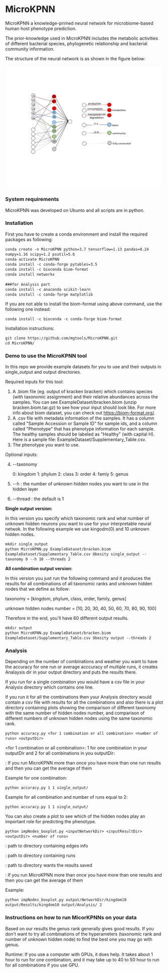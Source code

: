 # MicroKPNN
 MicroKPNN a knowledge-primed neural network for microbiome-based human host phenotype prediction.
 
 The prior-knowledge used in MicroKPNN includes the metabolic activities of different bacterial species, phylogenetic relationship and bacterial community information. 
 
 The structure of the neural network is as shown in the figure below: 
 
 <img src="misc/MicroKPNN_structure-2.pdf" alt="Alt text" title="Optional title">
 
 ### System requirements
 
 MicroKPNN was developed on Ubunto and all scripts are in python. 
 
 ### Installation
 
 First you have to create a conda environment and install the required packages as following:

 ```
 conda create -n MicroKPNN python=3.7 tensorflow=1.13 pandas=0.24 numpy=1.16 scipy=1.2 psutil=5.6
 conda activate MicroKPNN	
 conda install -c conda-forge pytables=3.5
 conda install -c bioconda biom-format 
 conda install networkx
 
 ###for Analysis part
 conda install -c anaconda scikit-learn
 conda install -c conda-forge matplotlib
 ```
 If you are not able to install the biom-format using above command, use the following one instead:
 ```
 conda install -c bioconda -c conda-forge biom-format
 ```
 
 Installation instructions:
 
 ```
 git clone https://github.com/mgtools/MicroKPNN.git
 cd MicroKPNN/
 ```
 ### Demo to use the MicroKPNN tool
 In this repo we provide example datasets for you to use and their outputs in single_output and output directories.
 
 Required inputs for this tool:
 1. A .biom file (eg. output of kracken bracken) which contains species (with taxonomic assignment) and their relative abundances across the samples. You can see ExampleDataset/bracken.biom (unzip bracken.biom.tar.gz) to see how your input should look like. For more info about biom dataset, you can check out https://biom-format.org/.
 2. A .csv file with metadata information of the samples. It has a column called "Sample Accession or Sample ID" for sample ids, and a column called "Phenotype" that has phenotype information for each sample. The healthy samples should be labeled as "Healthy" (with capital H). Here is a sample file:   ExampleDataset/Supplementary_Table.csv.
 3. The phenotype you want to use. 
 
 Optional inputs:
 
 4. --taxonomy <number>
 
     0: kingdom
     1: phylum
     2: class
     3: order
     4: famiy
     5: genus
 
 5. --h <number>: the number of unknown hidden nodes you want to use in the hidden layer
 
 6. --thread <number>: the default is 1

 
 **Single output version:**
 
 In this version you specify which taxonomic rank and what number of unknown hidden neurons you want to use for your interpretable neural netwok. In the following example we use kingodm(0) and 10 unknown hidden nodes. 
 
 
 ```
 mkdir single_output
 python MicroKPNN.py ExampleDataset/bracken.biom ExampleDataset/Supplementary_Table.csv Obesity single_output --taxonomy 0 --h 10 --threads 2

 ```
 
 **All combination output version:**
 
 In this version you just run the following command and it produces the results for all combinations of all taxonomic ranks and unknown hidden nodes that we define as follow:
 
 taxonomy = [kingdom, phylum, class, order, family, genus]
 
 unknown hidden nodes number = [10, 20, 30, 40, 50, 60, 70, 80, 90, 100]

 Therefore in the end, you'll have 60 different output results.
 ```
 mkdir output
 python MicroKPNN.py ExampleDataset/bracken.biom ExampleDataset/Supplementary_Table.csv Obesity output --threads 2
 ```

 ### Analysis
Depending on the number of combinations and weather you want to have the accuracy for one run or average acccuracy of multiple runs, it creates Analaysis dir in your output directory and puts the results there. 

If you run for a single combination you would have a csv file in your Analysis directory which contains one line.

If you run it for all the combinations then your Analysis directory would contain a csv file with results for all the combinations and also there is a plot directory containing plots showing the comparison of different taxonomy with the same number of hidden nodes number, and comparison of different numbers of unknown hidden nodes using the same taxonomic rank.    
 
 ```
 python accuracy.py <for 1 combination or all combination> <number of runs> <outputDir>
 ```
 
 <for 1 combination or all combination>: 1 for one combination in your outputDir and 2 for all combinations in you outputDir:
  
  <number of runs>: If you run MicroKPNN more than once you have more than one run results and then you can get the average of them 
  
  Example for one combination:
   
  ```
  python accuracy.py 1 1 single_output/
  ```
   
  Example for all combination and number of runs equal to 2:
   
  ```
  python accuracy.py 1 1 single_output/
  ```
   
 You can also create a plot to see which of the hidden nodes play an important role for predicting the phenotype.
   
 ```
 python impNodes_boxplot.py <inputNetworkDir> <inputResultDir> <outputDir> <number of runs>
 ```
   
  <inputNetworkDir>: path to directory containing edges info
  
  <inputResultDir>: path to directory containing runs
   
  <outputDir>: path to directory wants the results saved
  
  <number of runs>: If you run MicroKPNN more than once you have more than one results and then you can get the average of them
   
   
 Example: 
   
 ```
 python impNodes_boxplot.py output/NetworkDir/kingdom10 output/Results/kingdom10 output/Analysis/ 2
 ```
 ### Instructions on how to run MicorKPNNs on your data
Based on our results the genus rank generally gives good results. If you don't want to try all combinations of the hyperameters (taxonomic rank and number of unknown hidden node) to find the best one you may go with genus.  
 
Runtime: If you use a computer with GPUs, it does help. It takes about 1 hour to run for one combination, and it may take up to 40 to 50 hour to run for all combinations if you use GPU. 
 

